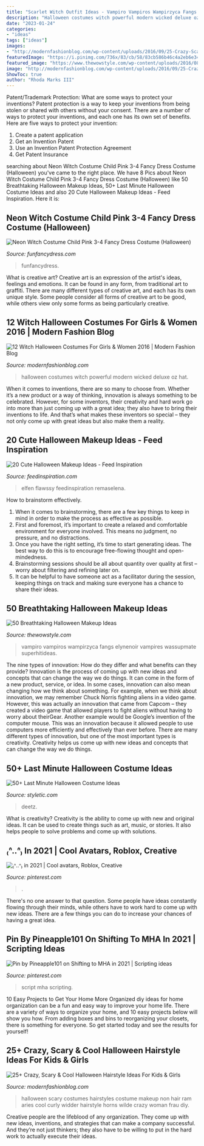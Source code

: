 ```yaml
---
title: "Scarlet Witch Outfit Ideas - Vampiro Vampiros Wampirzyca Fangs Elynenoir Vampires Wassupmate Superhitideas"
description: "Halloween costumes witch powerful modern wicked deluxe oz hat"
date: "2023-01-24"
categories:
- "ideas"
tags: ["ideas"]
images:
- "http://modernfashionblog.com/wp-content/uploads/2016/09/25-Crazy-Scary-Cool-Halloween-Hairstyle-Ideas-For-Kids-Girls-2016-6.gif"
featuredImage: "https://i.pinimg.com/736x/83/cb/58/83cb586b46c4a2eb6e3412891ce9f994.jpg"
featured_image: "https://www.thewowstyle.com/wp-content/uploads/2016/08/Night-of-the-Dragon-Ghotic-Halloween-Makeup.jpg"
image: "http://modernfashionblog.com/wp-content/uploads/2016/09/25-Crazy-Scary-Cool-Halloween-Hairstyle-Ideas-For-Kids-Girls-2016-6.gif"
ShowToc: true
author: "Rhoda Marks III"
---
```



Patent/Trademark Protection: What are some ways to protect your inventions?
Patent protection is a way to keep your inventions from being stolen or shared with others without your consent. There are a number of ways to protect your inventions, and each one has its own set of benefits. Here are five ways to protect your invention: 
1. Create a patent application 
2. Get an Invention Patent 
3. Use an Invention Patent Protection Agreement 
4. Get Patent Insurance 

	

		
searching about Neon Witch Costume Child Pink 3-4 Fancy Dress Costume (Halloween) you've came to the right place. We have 8 Pics about Neon Witch Costume Child Pink 3-4 Fancy Dress Costume (Halloween) like 50 Breathtaking Halloween Makeup Ideas, 50+ Last Minute Halloween Costume Ideas and also 20 Cute Halloween Makeup Ideas - Feed Inspiration. Here it is:
		
    
## Neon Witch Costume Child Pink 3-4 Fancy Dress Costume (Halloween)

<img loading=lazy src="https://www.funfancydress.com/media/catalog/product/cache/1/image/1200x/040ec09b1e35df139433887a97daa66f/S/A/SANC_3687_b_5.jpg" onerror="this.onerror=null;this.src='https://tse4.mm.bing.net/th?id=OIP.IO8nXYaLwMlzGB69XEzmAQAAAA&amp;pid=15.1';" alt="Neon Witch Costume Child Pink 3-4 Fancy Dress Costume (Halloween)">

_Source: funfancydress.com_

>funfancydress. 

	

What is creative art?
Creative art is an expression of the artist's ideas, feelings and emotions. It can be found in any form, from traditional art to graffiti. There are many different types of creative art, and each has its own unique style. Some people consider all forms of creative art to be good, while others view only some forms as being particularly creative.

    
## 12 Witch Halloween Costumes For Girls &amp; Women 2016 | Modern Fashion Blog

<img loading=lazy src="http://modernfashionblog.com/wp-content/uploads/2016/08/12-Witch-Halloween-Costumes-For-Girls-Women-2016-11.jpg" onerror="this.onerror=null;this.src='https://tse3.mm.bing.net/th?id=OIP.SzZz_e43xmoMJ3BphrlXBAAAAA&amp;pid=15.1';" alt="12 Witch Halloween Costumes For Girls &amp; Women 2016 | Modern Fashion Blog">

_Source: modernfashionblog.com_

>halloween costumes witch powerful modern wicked deluxe oz hat. 

	

When it comes to inventions, there are so many to choose from. Whether it’s a new product or a way of thinking, innovation is always something to be celebrated. However, for some inventors, their creativity and hard work go into more than just coming up with a great idea; they also have to bring their inventions to life. And that’s what makes these inventors so special – they not only come up with great ideas but also make them a reality.

    
## 20 Cute Halloween Makeup Ideas - Feed Inspiration

<img loading=lazy src="https://www.feedinspiration.com/wp-content/uploads/2016/09/Cute-Ideas-for-Halloween-Fairy-Makeup.jpg" onerror="this.onerror=null;this.src='https://tse1.mm.bing.net/th?id=OIP.IlzkzRfA1hPwaQbr_v57jQHaKU&amp;pid=15.1';" alt="20 Cute Halloween Makeup Ideas - Feed Inspiration">

_Source: feedinspiration.com_

>elfen flawssy feedinspiration remaselena. 

	

How to brainstorm effectively.
1. When it comes to brainstorming, there are a few key things to keep in mind in order to make the process as effective as possible. 
2. First and foremost, it’s important to create a relaxed and comfortable environment for everyone involved. This means no judgment, no pressure, and no distractions. 
3. Once you have the right setting, it’s time to start generating ideas. The best way to do this is to encourage free-flowing thought and open-mindedness. 
4. Brainstorming sessions should be all about quantity over quality at first – worry about filtering and refining later on. 
5. It can be helpful to have someone act as a facilitator during the session, keeping things on track and making sure everyone has a chance to share their ideas. 

    
## 50 Breathtaking Halloween Makeup Ideas

<img loading=lazy src="https://www.thewowstyle.com/wp-content/uploads/2016/08/Night-of-the-Dragon-Ghotic-Halloween-Makeup.jpg" onerror="this.onerror=null;this.src='https://tse1.mm.bing.net/th?id=OIP.-G1_Cq0dgXYshIX47m2mzgHaLd&amp;pid=15.1';" alt="50 Breathtaking Halloween Makeup Ideas">

_Source: thewowstyle.com_

>vampiro vampiros wampirzyca fangs elynenoir vampires wassupmate superhitideas. 

	

The nine types of innovation: How do they differ and what benefits can they provide?
Innovation is the process of coming up with new ideas and concepts that can change the way we do things. It can come in the form of a new product, service, or idea. In some cases, innovation can also mean changing how we think about something. For example, when we think about innovation, we may remember Chuck Norris fighting aliens in a video game. However, this was actually an innovation that came from Capcom – they created a video game that allowed players to fight aliens without having to worry about theirGear. Another example would be Google’s invention of the computer mouse. This was an innovation because it allowed people to use computers more efficiently and effectively than ever before. There are many different types of innovation, but one of the most important types is creativity. Creativity helps us come up with new ideas and concepts that can change the way we do things.

    
## 50+ Last Minute Halloween Costume Ideas

<img loading=lazy src="https://styletic.com/wp-content/uploads/2016/10/last-minute-halloween-costumes/53-last-minute-halloween-costume-ideas.jpg" onerror="this.onerror=null;this.src='https://tse3.mm.bing.net/th?id=OIP.DaVYs9EjKBE6VI0Lrup5SwHaQY&amp;pid=15.1';" alt="50+ Last Minute Halloween Costume Ideas">

_Source: styletic.com_

>deetz. 

	

What is creativity?
Creativity is the ability to come up with new and original ideas. It can be used to create things such as art, music, or stories. It also helps people to solve problems and come up with solutions.

    
## ₍ᐢ..ᐢ₎ In 2021 | Cool Avatars, Roblox, Creative

<img loading=lazy src="https://i.pinimg.com/736x/83/cb/58/83cb586b46c4a2eb6e3412891ce9f994.jpg" onerror="this.onerror=null;this.src='https://tse1.mm.bing.net/th?id=OIP.qyZNAt-nmfbt5POTMPiSzwAAAA&amp;pid=15.1';" alt="₍ᐢ..ᐢ₎ in 2021 | Cool avatars, Roblox, Creative">

_Source: pinterest.com_

>. 

	

There's no one answer to that question. Some people have ideas constantly flowing through their minds, while others have to work hard to come up with new ideas. There are a few things you can do to increase your chances of having a great idea.

    
## Pin By Pineapple101 On Shifting To MHA In 2021 | Scripting Ideas

<img loading=lazy src="https://i.pinimg.com/736x/c4/b3/8d/c4b38d688fade9f42e232b88c3e85be2.jpg" onerror="this.onerror=null;this.src='https://tse1.mm.bing.net/th?id=OIP.KudP9nCJrdYJK5yT1i_2iwHaNK&amp;pid=15.1';" alt="Pin by Pineapple101 on Shifting to MHA in 2021 | Scripting ideas">

_Source: pinterest.com_

>script mha scripting. 

	

10 Easy Projects to Get Your Home More Organized
diy ideas for home organization can be a fun and easy way to improve your home life. There are a variety of ways to organize your home, and 10 easy projects below will show you how. From adding boxes and bins to reorganizing your closets, there is something for everyone. So get started today and see the results for yourself!

    
## 25+ Crazy, Scary &amp; Cool Halloween Hairstyle Ideas For Kids &amp; Girls

<img loading=lazy src="http://modernfashionblog.com/wp-content/uploads/2016/09/25-Crazy-Scary-Cool-Halloween-Hairstyle-Ideas-For-Kids-Girls-2016-6.gif" onerror="this.onerror=null;this.src='https://tse2.mm.bing.net/th?id=OIP.iIDHUKOwBdRUQmdHhUwxogHaLH&amp;pid=15.1';" alt="25+ Crazy, Scary &amp; Cool Halloween Hairstyle Ideas For Kids &amp; Girls">

_Source: modernfashionblog.com_

>halloween scary costumes hairstyles costume makeup non hair ram aries cool curly widder hairstyle horns wilde crazy woman frau diy. 

	

Creative people are the lifeblood of any organization. They come up with new ideas, inventions, and strategies that can make a company successful. And they’re not just thinkers; they also have to be willing to put in the hard work to actually execute their ideas.

